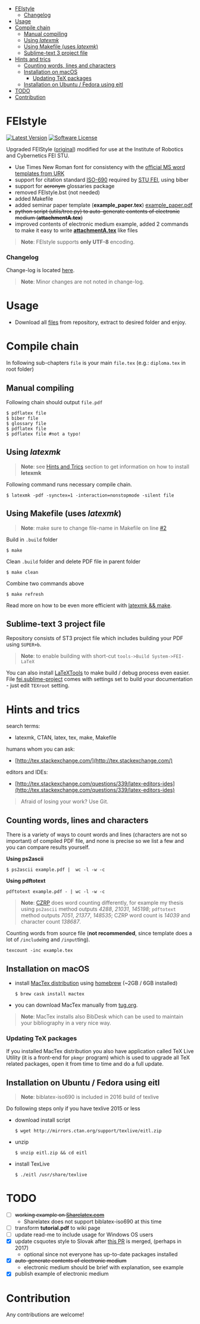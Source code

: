 <!-- START doctoc generated TOC please keep comment here to allow auto update -->
<!-- DON'T EDIT THIS SECTION, INSTEAD RE-RUN doctoc TO UPDATE -->


- [FEIstyle](#feistyle)
    - [Changelog](#changelog)
- [Usage](#usage)
- [Compile chain](#compile-chain)
  - [Manual compiling](#manual-compiling)
  - [Using *latexmk*](#using-latexmk)
  - [Using Makefile (uses *latexmk*)](#using-makefile-uses-latexmk)
  - [Sublime-text 3 project file](#sublime-text-3-project-file)
- [Hints and trics](#hints-and-trics)
  - [Counting words, lines and characters](#counting-words-lines-and-characters)
  - [Installation on macOS](#installation-on-macos)
    - [Updating TeX packages](#updating-tex-packages)
  - [Installation on Ubuntu / Fedora using eitl](#installation-on-ubuntu--fedora-using-eitl)
- [TODO](#todo)
- [Contribution](#contribution)

<!-- END doctoc generated TOC please keep comment here to allow auto update -->

# FEIstyle
[![Latest Version](https://img.shields.io/github/release/Kyslik/FEIStyle.svg?style=flat-square)](https://github.com/Kyslik/FEIStyle/releases)
[![Software License](https://img.shields.io/badge/license-MIT-brightgreen.svg?style=flat-square)](LICENSE.md)

Upgraded FEIStyle ([original](https://github.com/Kyslik/FEIStyle)) modified for use at the Institute of Robotics and Cybernetics FEI STU. 
 
 - Use Times New Roman font for consistency with the [official MS word templates from URK](https://urk.fei.stuba.sk/semester/pazp)
 - support for citation standard [ISO-690](https://github.com/michal-h21/biblatex-iso690) required by [STU FEI](http://www.fei.stuba.sk/sk/kniznica-fei/vzory-bibliografickych-odkazov-a-citovanie.html?page_id=1756), using biber
 - support for <strike>acronym</strike> glossaries package
 - removed FEIstyle.bst (not needed)
 - added Makefile
 - added seminar paper template (**example_paper.tex**) [example_paper.pdf](example_paper.pdf)
 - <strike>python script (utils/tree.py) to auto-generate contents of electronic medium (**attachmentA.tex**)</strike>
 - improved contents of electronic medium example, added 2 commands to make it easy to write [**attachmentA.tex**](https://github.com/Kyslik/FEIStyle/blob/master/includes/attachmentA.tex) like files
 
>**Note**: FEIstyle supports **only UTF-8** encoding.

### Changelog

Change-log is located [here](CHANGELOG.md). 

>**Note**: Minor changes are not noted in change-log.

# Usage
 - Download all [files](https://github.com/Kyslik/FEIStyle/archive/master.zip) from repository, extract to desired folder and enjoy.

# Compile chain

In following sub-chapters `file` is your main `file.tex` (e.g.: `diploma.tex` in root folder)

## Manual compiling

Following chain should output `file.pdf`

```
$ pdflatex file
$ biber file
$ glossary file
$ pdflatex file
$ pdflatex file #not a typo!
```

## Using *latexmk*
>**Note**: see [Hints and Trics](https://github.com/Kyslik/FEIStyle#hints-and-trics) section to get information on how to install **letexmk**

Following command runs necessary compile chain.

```
$ latexmk -pdf -synctex=1 -interaction=nonstopmode -silent file
```

## Using Makefile (uses *latexmk*)

>**Note**: make sure to change file-name in Makefile on line [#2](https://github.com/Kyslik/FEIStyle/blob/master/Makefile#L2)

Build in `.build` folder

```
$ make
```

Clean `.build` folder and delete PDF file in parent folder

```
$ make clean
```

Combine two commands above

```
$ make refresh
```

Read more on how to be even more efficient with [latexmk && make](https://drewsilcock.co.uk/using-make-and-latexmk).

## Sublime-text 3 project file
Repository consists of ST3 project file which includes building your PDF using `SUPER+b`.

>**Note**: to enable building with short-cut `tools->Build System->FEI-LaTeX`

You can also install [LaTeXTools](https://github.com/SublimeText/LaTeXTools) to make build / debug process even easier. File [fei.sublime-project](https://github.com/Kyslik/FEIStyle/blob/master/fei.sublime-project) comes with settings set to build your documentation - just edit `TEXroot` setting.

# Hints and trics
search terms:

 - latexmk, CTAN, latex, tex, make, Makefile
 
humans whom you can ask: 

 - [http://tex.stackexchange.com/](http://tex.stackexchange.com/)
 
editors and IDEs:

 - [http://tex.stackexchange.com/questions/339/latex-editors-ides](http://tex.stackexchange.com/questions/339/latex-editors-ides)
 
> Afraid of losing your work? Use Git.

## Counting words, lines and characters

There is a variety of ways to count words and lines (characters are not so important) of compiled PDF file, and none is precise so we list a few and you can compare results yourself.

**Using ps2ascii**

```
$ ps2ascii example.pdf |  wc -l -w -c
```

**Using pdftotext**

```
pdftotext example.pdf - | wc -l -w -c
```

>**Note**: [CZRP](http://cms.crzp.sk/) does word counting differently, for example my thesis using `ps2ascii` method outputs *4288*, *21031*, *145198*; `pdftotext` method outputs *7051*, *21377*, *148535*; CZRP word count is *14039* and character count *138687*.
 
Counting words from source file (**not recommended**, since template does a lot of `/include`ing and `/input`ting).

```
texcount -inc example.tex
```

## Installation on macOS

 - install [MacTex distribution](https://tug.org/mactex/) using [homebrew](http://brew.sh/index.html) (~2GB / 6GB installed)

    ```
    $ brew cask install mactex
    ```
 - you can download MacTex manually from [tug.org](http://www.tug.org/mactex/mactex-download.html).

>**Note**: MacTex installs also BibDesk which can be used to maintain your bibliography in a very nice way.

### Updating TeX packages

If you installed MacTex distribution you also have application called TeX Live Utility (it is a front-end for `pkmgr` program) which is used to upgrade all TeX related packages, open it from time to time and do a full update.

## Installation on Ubuntu / Fedora using eitl

>**Note**: biblatex-iso690 is included in 2016 build of texlive

Do following steps only if you have texlive 2015 or less

 - download install script
  
   ```
   $ wget http://mirrors.ctan.org/support/texlive/eitl.zip
   ```
 
 - unzip
   
   ```
   $ unzip eitl.zip && cd eitl
   ```

 - install TexLive
 
   ```
   $ ./eitl /usr/share/texlive
   ```

# TODO

 - [ ] <strike>working example on [Sharelatex.com](https://www.sharelatex.com)</strike>
   - Sharelatex does not support biblatex-iso690 at this time 
 - [ ] transform **tutorial.pdf** to wiki page
 - [ ] update read-me to include usage for Windows OS users
 - [x] update csquotes style to Slovak after [this PR](https://github.com/josephwright/csquotes/pull/9) is merged, (perhaps in 2017)
   - optional since not everyone has up-to-date packages installed
 - [x] <strike>auto-generate contents of electronic medium</strike>
   - electronic medium should be brief with explanation, see example
 - [x] publish example of electronic medium

# Contribution

Any contributions are welcome!

